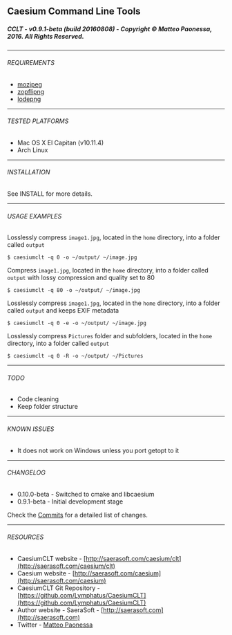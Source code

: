 ## Caesium Command Line Tools
##### CCLT - v0.9.1-beta (build 20160808) - Copyright &copy; Matteo Paonessa, 2016. All Rights Reserved.

----------

###### REQUIREMENTS
* [mozjpeg](https://github.com/mozilla/mozjpeg)
* [zopflipng](https://github.com/google/zopfli)
* [lodepng](https://github.com/lvandeve/lodepng)

----------

###### TESTED PLATFORMS
* Mac OS X El Capitan (v10.11.4)
* Arch Linux

----------

###### INSTALLATION
See INSTALL for more details.

----------

###### USAGE EXAMPLES

Losslessly compress ```image1.jpg```, located in the ```home``` directory, into a folder called ```output```
```
$ caesiumclt -q 0 -o ~/output/ ~/image.jpg
```

Compress ```image1.jpg```, located in the ```home``` directory, into a folder called ```output``` with lossy compression and quality set to 80
```
$ caesiumclt -q 80 -o ~/output/ ~/image.jpg
```

Losslessly compress ```image1.jpg```, located in the ```home``` directory, into a folder called ```output``` and keeps EXIF metadata
```
$ caesiumclt -q 0 -e -o ~/output/ ~/image.jpg
```

Losslessly compress ```Pictures``` folder and subfolders, located in the ```home``` directory, into a folder called ```output```
```
$ caesiumclt -q 0 -R -o ~/output/ ~/Pictures
```

----------

###### TODO
* Code cleaning
* Keep folder structure

----------

###### KNOWN ISSUES
* It does not work on Windows unless you port getopt to it

----------

###### CHANGELOG
* 0.10.0-beta - Switched to cmake and libcaesium
* 0.9.1-beta - Initial development stage

Check the [Commits](https://github.com/Lymphatus/CaesiumCLT/commits/master) for a detailed list of changes.

----------

###### RESOURCES
* CaesiumCLT website - [http://saerasoft.com/caesium/clt](http://saerasoft.com/caesium/clt)
* Caesium website - [http://saerasoft.com/caesium](http://saerasoft.com/caesium)
* CaesiumCLT Git Repository - [https://github.com/Lymphatus/CaesiumCLT](https://github.com/Lymphatus/CaesiumCLT)
* Author website - SaeraSoft - [http://saerasoft.com](http://saerasoft.com)
* Twitter - [Matteo Paonessa](https://twitter.com/MatteoPaonessa)
